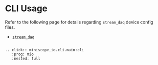 # CLI Usage

Refer to the following page for details regarding `stream_daq` device config files.

- [`stream_daq`](../api/stream_daq.html)

```{eval-rst}

.. click:: miniscope_io.cli.main:cli
   :prog: mio
   :nested: full

```